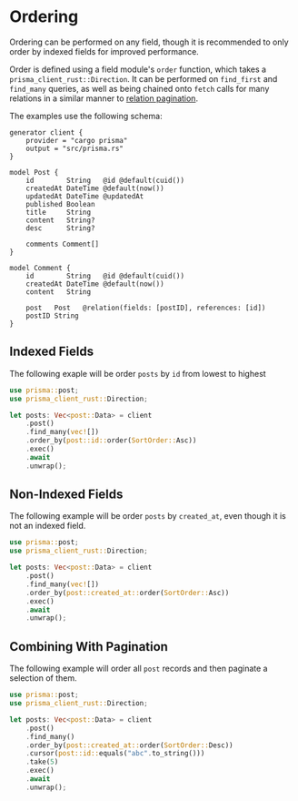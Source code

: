 # Ordering

Ordering can be performed on any field, though it is recommended to only order by indexed fields for improved performance.

Order is defined using a field module's `order` function, which takes a `prisma_client_rust::Direction`.
It can be performed on `find_first` and `find_many` queries, as well as being chained onto `fetch` calls for many relations in a similar manner to [relation pagination](pagination#relation-pagination).

The examples use the following schema:

```prisma
generator client {
    provider = "cargo prisma"
    output = "src/prisma.rs"
}

model Post {
    id        String   @id @default(cuid())
    createdAt DateTime @default(now())
    updatedAt DateTime @updatedAt
    published Boolean
    title     String
    content   String?
    desc      String?

    comments Comment[]
}

model Comment {
    id        String   @id @default(cuid())
    createdAt DateTime @default(now())
    content   String

    post   Post   @relation(fields: [postID], references: [id])
    postID String
}
```

## Indexed Fields

The following exaple will be order `posts` by `id` from lowest to highest

```rust
use prisma::post;
use prisma_client_rust::Direction;

let posts: Vec<post::Data> = client
    .post()
    .find_many(vec![])
    .order_by(post::id::order(SortOrder::Asc))
    .exec()
    .await
    .unwrap();
```

## Non-Indexed Fields

The following example will be order `posts` by `created_at`, even though it is not an indexed field.

```rust
use prisma::post;
use prisma_client_rust::Direction;

let posts: Vec<post::Data> = client
    .post()
    .find_many(vec![])
    .order_by(post::created_at::order(SortOrder::Asc))
    .exec()
    .await
    .unwrap();
```

## Combining With Pagination

The following example will order all `post` records and then paginate a selection of them.

```rust
use prisma::post;
use prisma_client_rust::Direction;

let posts: Vec<post::Data> = client
    .post()
    .find_many()
    .order_by(post::created_at::order(SortOrder::Desc))
    .cursor(post::id::equals("abc".to_string()))
    .take(5)
    .exec()
    .await
    .unwrap();
```
